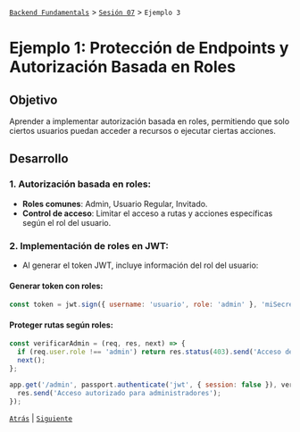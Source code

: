 [`Backend Fundamentals`](../../README.md) > [`Sesión 07`](../README.md) > `Ejemplo 3`

# Ejemplo 1: Protección de Endpoints y Autorización Basada en Roles

## Objetivo

Aprender a implementar autorización basada en roles, permitiendo que solo ciertos usuarios puedan acceder a recursos o ejecutar ciertas acciones.


## Desarrollo

### 1. **Autorización basada en roles**:
- **Roles comunes**: Admin, Usuario Regular, Invitado.
- **Control de acceso**: Limitar el acceso a rutas y acciones específicas según el rol del usuario.

### 2. **Implementación de roles en JWT**:
- Al generar el token JWT, incluye información del rol del usuario:

#### **Generar token con roles**:
```javascript
const token = jwt.sign({ username: 'usuario', role: 'admin' }, 'miSecreto', { expiresIn: '1h' });
```

#### **Proteger rutas según roles**:
```javascript
const verificarAdmin = (req, res, next) => {
  if (req.user.role !== 'admin') return res.status(403).send('Acceso denegado');
  next();
};

app.get('/admin', passport.authenticate('jwt', { session: false }), verificarAdmin, (req, res) => {
  res.send('Acceso autorizado para administradores');
});
```

[`Atrás`](../Reto-02) | [`Siguiente`](../Reto-03)
